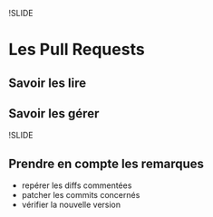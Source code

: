 !SLIDE
# Les Pull Requests
## Savoir les lire
## Savoir les gérer

!SLIDE
## Prendre en compte les remarques
- repérer les diffs commentées
- patcher les commits concernés
- vérifier la nouvelle version
